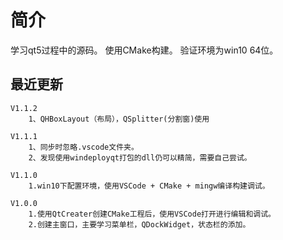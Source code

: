 # 简介

学习qt5过程中的源码。
使用CMake构建。
验证环境为win10 64位。


## 最近更新

    V1.1.2 
        1、QHBoxLayout（布局），QSplitter(分割窗)使用

    V1.1.1 
        1、同步时忽略.vscode文件夹。
		2、发现使用windeployqt打包的dll仍可以精简，需要自己尝试。
		
    V1.1.0 
        1.win10下配置环境，使用VSCode + CMake + mingw编译构建调试。

    V1.0.0 
        1.使用QtCreater创建CMake工程后，使用VSCode打开进行编辑和调试。
        2.创建主窗口，主要学习菜单栏，QDockWidget，状态栏的添加。